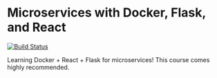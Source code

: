 # Microservices with Docker, Flask, and React
[![Build Status](https://travis-ci.org/dashstander/testdriven-app.svg?branch=master)](https://travis-ci.org/dashstander/testdriven-app)

Learning Docker + React + Flask for microservices! This course comes highly recommended.
